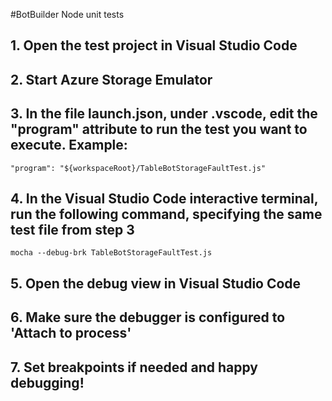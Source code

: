 #BotBuilder Node unit tests

## 1. Open the test project in Visual Studio Code
## 2. Start Azure Storage Emulator
## 3. In the file launch.json, under .vscode, edit the "program" attribute to run the test you want to execute. Example:

`"program": "${workspaceRoot}/TableBotStorageFaultTest.js"`

## 4. In the Visual Studio Code interactive terminal, run the following command, specifying the same test file from step 3

`mocha --debug-brk TableBotStorageFaultTest.js`

## 5. Open the debug view in Visual Studio Code
## 6. Make sure the debugger is configured to 'Attach to process'
## 7. Set breakpoints if needed and happy debugging!